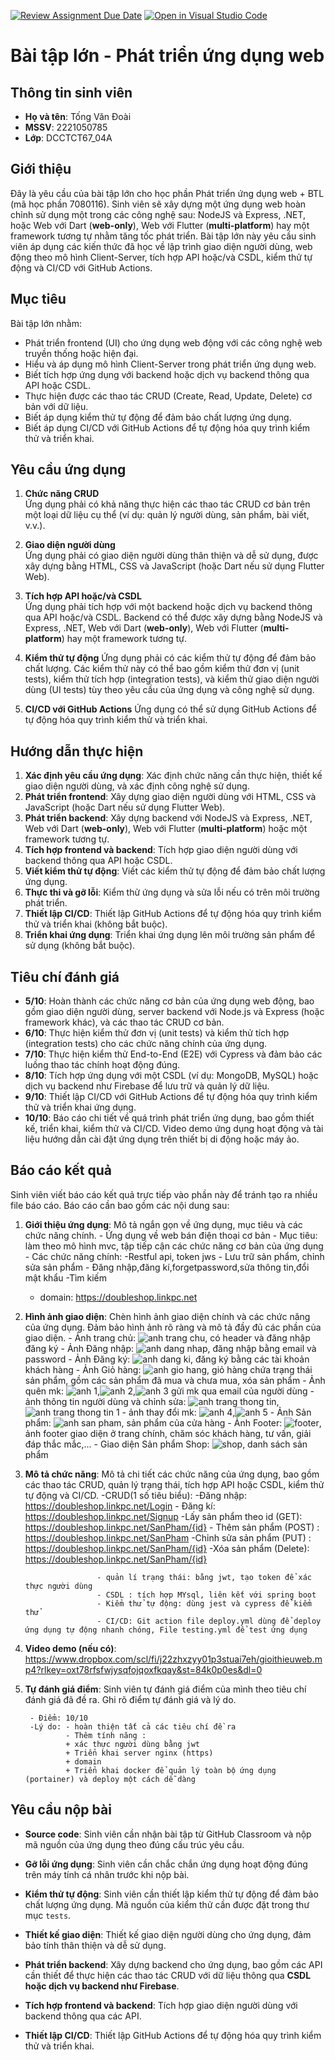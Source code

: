 [![Review Assignment Due Date](https://classroom.github.com/assets/deadline-readme-button-22041afd0340ce965d47ae6ef1cefeee28c7c493a6346c4f15d667ab976d596c.svg)](https://classroom.github.com/a/NrdKlTWb)
[![Open in Visual Studio Code](https://classroom.github.com/assets/open-in-vscode-2e0aaae1b6195c2367325f4f02e2d04e9abb55f0b24a779b69b11b9e10269abc.svg)](https://classroom.github.com/online_ide?assignment_repo_id=17160971&assignment_repo_type=AssignmentRepo)
# Bài tập lớn - Phát triển ứng dụng web

## Thông tin sinh viên
- **Họ và tên**: Tống Văn Đoài
- **MSSV**: 2221050785
- **Lớp**: DCCTCT67_04A

## Giới thiệu
Đây là yêu cầu của bài tập lớn cho học phần Phát triển ứng dụng web + BTL (mã học phần 7080116). Sinh viên sẽ xây dựng một ứng dụng web hoàn chỉnh sử dụng một trong các công nghệ sau: NodeJS và Express, .NET, hoặc Web với Dart (**web-only**), Web với Flutter (**multi-platform**) hay một framework tương tự nhằm tăng tốc phát triển. Bài tập lớn này yêu cầu sinh viên áp dụng các kiến thức đã học về lập trình giao diện người dùng, web động theo mô hình Client-Server, tích hợp API hoặc/và CSDL, kiểm thử tự động và CI/CD với GitHub Actions.

## Mục tiêu
Bài tập lớn nhằm:
- Phát triển frontend (UI) cho ứng dụng web động với các công nghệ web truyền thống hoặc hiện đại.
- Hiểu và áp dụng mô hình Client-Server trong phát triển ứng dụng web.
- Biết tích hợp ứng dụng với backend hoặc dịch vụ backend thông qua API hoặc CSDL.
- Thực hiện được các thao tác CRUD (Create, Read, Update, Delete) cơ bản với dữ liệu.
- Biết áp dụng kiểm thử tự động để đảm bảo chất lượng ứng dụng.
- Biết áp dụng CI/CD với GitHub Actions để tự động hóa quy trình kiểm thử và triển khai.

## Yêu cầu ứng dụng
1. **Chức năng CRUD**  
   Ứng dụng phải có khả năng thực hiện các thao tác CRUD cơ bản trên một loại dữ liệu cụ thể (ví dụ: quản lý người dùng, sản phẩm, bài viết, v.v.).

2. **Giao diện người dùng**  
   Ứng dụng phải có giao diện người dùng thân thiện và dễ sử dụng, được xây dựng bằng HTML, CSS và JavaScript (hoặc Dart nếu sử dụng Flutter Web).

3. **Tích hợp API hoặc/và CSDL**  
   Ứng dụng phải tích hợp với một backend hoặc dịch vụ backend thông qua API hoặc/và CSDL. Backend có thể được xây dựng bằng NodeJS và Express, .NET, Web với Dart (**web-only**), Web với Flutter (**multi-platform**) hay một framework tương tự.

4. **Kiểm thử tự động**
Ứng dụng phải có các kiểm thử tự động để đảm bảo chất lượng. Các kiểm thử này có thể bao gồm kiểm thử đơn vị (unit tests), kiểm thử tích hợp (integration tests), và kiểm thử giao diện người dùng (UI tests) tùy theo yêu cầu của ứng dụng và công nghệ sử dụng.

5. **CI/CD với GitHub Actions**
Ứng dụng có thể sử dụng GitHub Actions để tự động hóa quy trình kiểm thử và triển khai.

## Hướng dẫn thực hiện
1. **Xác định yêu cầu ứng dụng**: Xác định chức năng cần thực hiện, thiết kế giao diện người dùng, và xác định công nghệ sử dụng.
2. **Phát triển frontend**: Xây dựng giao diện người dùng với HTML, CSS và JavaScript (hoặc Dart nếu sử dụng Flutter Web).
3. **Phát triển backend**: Xây dựng backend với NodeJS và Express, .NET, Web với Dart (**web-only**), Web với Flutter (**multi-platform**) hoặc một framework tương tự.
4. **Tích hợp frontend và backend**: Tích hợp giao diện người dùng với backend thông qua API hoặc CSDL.
5. **Viết kiểm thử tự động**: Viết các kiểm thử tự động để đảm bảo chất lượng ứng dụng.
6. **Thực thi và gỡ lỗi**: Kiểm thử ứng dụng và sửa lỗi nếu có trên môi trường phát triển.
7. **Thiết lập CI/CD**: Thiết lập GitHub Actions để tự động hóa quy trình kiểm thử và triển khai (không bắt buộc).
8. **Triển khai ứng dụng**: Triển khai ứng dụng lên môi trường sản phẩm để sử dụng (không bắt buộc).

## Tiêu chí đánh giá
- **5/10**: Hoàn thành các chức năng cơ bản của ứng dụng web động, bao gồm giao diện người dùng, server backend với Node.js và Express (hoặc framework khác), và các thao tác CRUD cơ bản.
- **6/10**: Thực hiện kiểm thử đơn vị (unit tests) và kiểm thử tích hợp (integration tests) cho các chức năng chính của ứng dụng.
- **7/10**: Thực hiện kiểm thử End-to-End (E2E) với Cypress và đảm bảo các luồng thao tác chính hoạt động đúng.
- **8/10**: Tích hợp ứng dụng với một CSDL (ví dụ: MongoDB, MySQL) hoặc dịch vụ backend như Firebase để lưu trữ và quản lý dữ liệu.
- **9/10**: Thiết lập CI/CD với GitHub Actions để tự động hóa quy trình kiểm thử và triển khai ứng dụng.
- **10/10**: Báo cáo chi tiết về quá trình phát triển ứng dụng, bao gồm thiết kế, triển khai, kiểm thử và CI/CD. Video demo ứng dụng hoạt động và tài liệu hướng dẫn cài đặt ứng dụng trên thiết bị di động hoặc máy ảo.

## Báo cáo kết quả

Sinh viên viết báo cáo kết quả trực tiếp vào phần này để tránh tạo ra nhiều file báo cáo. Báo cáo cần bao gồm các nội dung sau:

1. **Giới thiệu ứng dụng**: Mô tả ngắn gọn về ứng dụng, mục tiêu và các chức năng chính.
       - Ứng dụng về web bán điện thoại cơ bản
       - Mục tiêu: làm theo mô hình mvc, tập tiếp cận các chức năng cơ bản của ứng dụng 
       - Các chức năng chính: -Restful api, token jws
                              - Lưu trữ sản phẩm, chỉnh sửa sản phẩm
                              - Đăng nhập,đăng kí,forgetpassword,sửa thông tin,đổi mật khẩu
                              -Tìm kiếm
      - domain: https://doubleshop.linkpc.net


2. **Hình ảnh giao diện**: Chèn hình ảnh giao diện chính và các chức năng của ứng dụng. Đảm bảo hình ảnh rõ ràng và mô tả đầy đủ các phần của giao diện.
                        - Ảnh trang chủ: ![anh trang chu](assets/anh3.png), có header và đăng nhập đăng ký
                        - Ảnh Đăng nhập: ![anh dang nhap](assets/login.png), đăng nhập bằng email và password
                        - Ảnh Đăng ký: ![anh dang ki](assets/anh2.png), đăng ký bằng các tài khoản khách hàng
                        - Ảnh Giỏ hàng: ![anh gio hang](assets/anh.png), giỏ hàng chứa trạng thái sản phẩm, gồm các sản phẩm đã mua và chưa mua, xóa sản phẩm
                        - Ảnh quên mk: ![anh 1](assets/forgotpassword.png),![anh 2](assets/anh7.png),![anh 3](assets/anh8.png) gửi mk qua email của người dùng
                        - ảnh thông tin người dùng và chỉnh sửa: ![anh trang thong tin](assets/thongtin.png),![anh trang thong tin 1](assets/changethongtin.png)
                        - ảnh thay đổi mk: ![anh 4](assets/changepassword.png),![anh 5](assets/anh9.png)
                        - Ảnh Sản phẩm: ![anh san pham](assets/anh1.png), sản phẩm của cửa hàng
                        - Ảnh Footer: ![footer](assets/anh5.png), ảnh footer giao diện ở trang chính, chăm sóc khách hàng, tư vấn, giải đáp thắc mắc,...
                        - Giao diện Sản phẩm Shop: ![shop](assets/anh6.png), danh sách sản phẩm
                        





3. **Mô tả chức năng**: Mô tả chi tiết các chức năng của ứng dụng, bao gồm các thao tác CRUD, quản lý trạng thái, tích hợp API hoặc CSDL, kiểm thử tự động và CI/CD.
                       -CRUD(1 số tiêu biểu):  -Đăng nhập: https://doubleshop.linkpc.net/Login
                                               - Đăng kí: https://doubleshop.linkpc.net/Signup
                                               -Lấy sản phẩm theo id (GET): https://doubleshop.linkpc.net/SanPham/{id}
                                               - Thêm sản phẩm (POST) : https://doubleshop.linkpc.net/SanPham
                                               -Chỉnh sửa sản phẩm (PUT) : https://doubleshop.linkpc.net/SanPham/{id}
                                               -Xóa sản phẩm (Delete): https://doubleshop.linkpc.net/SanPham/{id}

                       - quản lí trạng thái: bằng jwt, tạo token để xác thực người dùng
                       - CSDL : tích hợp MYsql, liên kết với spring boot  
                       - Kiểm thử tự động: dùng jest và cypress để kiểm thử 
                       - CI/CD: Git action file deploy.yml dùng để deploy ứng dụng tự động nhanh chóng, File testing.yml để test ứng dụng                  

4. **Video demo (nếu có)**: https://www.dropbox.com/scl/fi/j22zhxzyy01p3stuai7eh/gioithieuweb.mp4?rlkey=oxt78rfsfwjysqfojqoxfkqay&st=84k0p0es&dl=0

5. **Tự đánh giá điểm**: Sinh viên tự đánh giá điểm của mình theo tiêu chí đánh giá đã đề ra. Ghi rõ điểm tự đánh giá và lý do.

        - Điểm: 10/10
        -Lý do: - hoàn thiện tất cả các tiêu chí đề ra
                - Thêm tính năng :
                + xác thực người dùng bằng jwt
                + Triển khai server nginx (https)
                + domain
                + Triển khai docker để quản lý toàn bộ ứng dụng (portainer) và deploy một cách dễ dàng

## Yêu cầu nộp bài
- **Source code**: Sinh viên cần nhận bài tập từ GitHub Classroom và nộp mã nguồn của ứng dụng theo đúng cấu trúc yêu cầu.
- **Gỡ lỗi ứng dụng**: Sinh viên cần chắc chắn ứng dụng hoạt động đúng trên máy tính cá nhân trước khi nộp bài.
- **Kiểm thử tự động**: Sinh viên cần thiết lập kiểm thử tự động để đảm bảo chất lượng ứng dụng. Mã nguồn của kiểm thử cần được đặt trong thư mục `tests`.
- **Thiết kế giao diện**: Thiết kế giao diện người dùng cho ứng dụng, đảm bảo tính thân thiện và dễ sử dụng.
- **Phát triển backend**: Xây dựng backend cho ứng dụng, bao gồm các API cần thiết để thực hiện các thao tác CRUD với dữ liệu thông qua **CSDL hoặc dịch vụ backend như Firebase**.

- **Tích hợp frontend và backend**: Tích hợp giao diện người dùng với backend thông qua các API.
- **Thiết lập CI/CD**: Thiết lập GitHub Actions để tự động hóa quy trình kiểm thử và triển khai.

